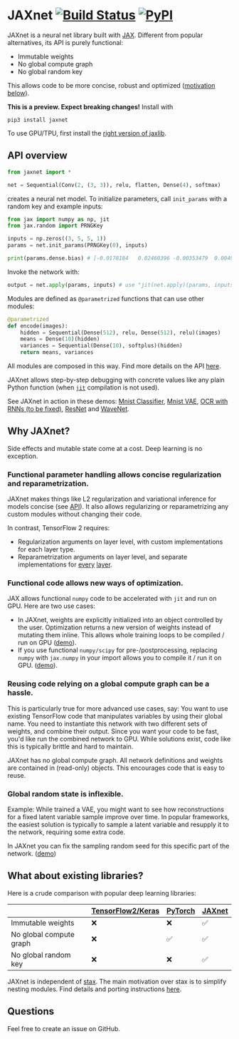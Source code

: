 # JAXnet [![Build Status](https://travis-ci.org/JuliusKunze/jaxnet.svg?branch=master)](https://travis-ci.org/JuliusKunze/jaxnet) [![PyPI](https://img.shields.io/pypi/v/jaxnet.svg)](https://pypi.python.org/pypi/jaxnet/#history)

JAXnet is a neural net library built with [JAX](https://github.com/google/jax).
Different from popular alternatives, its API is purely functional:
- Immutable weights
- No global compute graph
- No global random key

This allows code to be more concise, robust and optimized  ([motivation below](README.md#why-is-jaxnet-functional)).

**This is a preview. Expect breaking changes!** Install with

```
pip3 install jaxnet
```

To use GPU/TPU, first install the [right version of jaxlib](https://github.com/google/jax#installation).


## API overview

```python
from jaxnet import *

net = Sequential(Conv(2, (3, 3)), relu, flatten, Dense(4), softmax)
```
creates a neural net model.
To initialize parameters, call `init_params` with a random key and example inputs:

```python
from jax import numpy as np, jit
from jax.random import PRNGKey

inputs = np.zeros((3, 5, 5, 1))
params = net.init_params(PRNGKey(0), inputs)

print(params.dense.bias) # [-0.0178184   0.02460396 -0.00353479  0.00492503]
```

Invoke the network with:

```python
output = net.apply(params, inputs) # use "jit(net.apply)(params, inputs)" for acceleration
```

Modules are defined as `@parametrized` functions that can use other modules:

```python
@parametrized
def encode(images):
    hidden = Sequential(Dense(512), relu, Dense(512), relu)(images)
    means = Dense(10)(hidden)
    variances = Sequential(Dense(10), softplus)(hidden)
    return means, variances
```

All modules are composed in this way. Find more details on the API [here](API.md).


JAXnet allows step-by-step debugging with concrete values like any plain Python function
(when [`jit`](https://github.com/google/jax#compilation-with-jit) compilation is not used).

See JAXnet in action in these demos:
[Mnist Classifier](https://colab.research.google.com/drive/18kICTUbjqnfg5Lk3xFVQtUj6ahct9Vmv),
[Mnist VAE](https://colab.research.google.com/drive/19web5SnmIFglLcnpXE34phiTY03v39-g),
[OCR with RNNs (to be fixed)](https://colab.research.google.com/drive/1YuI6GUtMgnMiWtqoaPznwAiSCe9hMR1E),
[ResNet](https://colab.research.google.com/drive/1q6yoK_Zscv-57ZzPM4qNy3LgjeFzJ5xN) and
[WaveNet](https://colab.research.google.com/drive/111cKRfwYX4YFuPH3FF4V46XLfsPG1icZ).

## Why JAXnet?

Side effects and mutable state come at a cost.
Deep learning is no exception.

### Functional parameter handling allows concise regularization and reparametrization.

JAXnet makes things like L2 regularization and variational inference for models concise (see [API](API.md#regularization-and-reparametrization)).
It also allows regularizing or reparametrizing any custom modules without changing their code.

In contrast, TensorFlow 2 requires:
- Regularization arguments on layer level, with custom implementations for each layer type.
- Reparametrization arguments on layer level, and separate implementations for [every](https://www.tensorflow.org/probability/api_docs/python/tfp/layers/DenseReparameterization) [layer](https://www.tensorflow.org/probability/api_docs/python/tfp/layers/Convolution1DReparameterization).

### Functional code allows new ways of optimization.

JAX allows functional `numpy` code to be accelerated with `jit` and run on GPU.
Here are two use cases:
- In JAXnet, weights are explicitly initialized into an object controlled by the user.
Optimization returns a new version of weights instead of mutating them inline.
This allows whole training loops to be compiled / run on GPU ([demo](examples/mnist_vae.py#L96)).
- If you use functional `numpy/scipy` for pre-/postprocessing, replacing `numpy` with `jax.numpy` in your import allows you to compile it / run it on GPU.
([demo](examples/mnist_vae.py#L61)).

### Reusing code relying on a global compute graph can be a hassle.
This is particularly true for more advanced use cases, say:
You want to use existing TensorFlow code that manipulates variables by using their global name.
You need to instantiate this network with two different sets of weights, and combine their output.
Since you want your code to be fast, you'd like run the combined network to GPU.
While solutions exist, code like this is typically brittle and hard to maintain.

JAXnet has no global compute graph.
All network definitions and weights are contained in (read-only) objects.
This encourages code that is easy to reuse.

### Global random state is inflexible.
Example: While trained a VAE, you might want to see how reconstructions for a fixed latent variable sample improve over time.
In popular frameworks, the easiest solution is typically to sample a latent variable and resupply it to the network, requiring some extra code.

In JAXnet you can fix the sampling random seed for this specific part of the network. ([demo](examples/mnist_vae.py#L89))

## What about existing libraries?

Here is a crude comparison with popular deep learning libraries:

|                  | [TensorFlow2/Keras](https://www.tensorflow.org/beta) | [PyTorch](https://pytorch.org)  | [JAXnet](https://github.com/JuliusKunze/jaxnet) |
|-------------------------|-------------------|----------|--------|
| Immutable weights       | ❌                | ❌      | ✅     |
| No global compute graph | ❌                | ✅      | ✅     |
| No global random key    | ❌                | ❌      | ✅     |

JAXnet is independent of [stax](https://github.com/google/jax/blob/master/jax/experimental/stax.py).
The main motivation over stax is to simplify nesting modules.
Find details and porting instructions [here](STAX.md).

## Questions

Feel free to create an issue on GitHub.